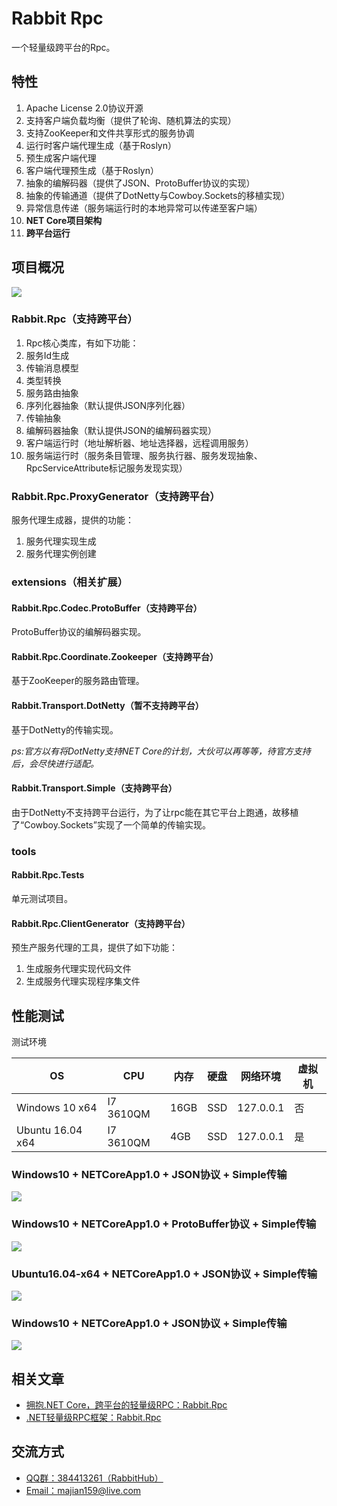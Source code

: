 # Rabbit Rpc
一个轻量级跨平台的Rpc。
## 特性
1. Apache License 2.0协议开源
2. 支持客户端负载均衡（提供了轮询、随机算法的实现）
3. 支持ZooKeeper和文件共享形式的服务协调
4. 运行时客户端代理生成（基于Roslyn）
5. 预生成客户端代理
6. 客户端代理预生成（基于Roslyn）
7. 抽象的编解码器（提供了JSON、ProtoBuffer协议的实现）
8. 抽象的传输通道（提供了DotNetty与Cowboy.Sockets的移植实现）
9. 异常信息传递（服务端运行时的本地异常可以传递至客户端）
10. **NET Core项目架构**
11. **跨平台运行**

## 项目概况
![](http://images2015.cnblogs.com/blog/384997/201607/384997-20160708082111186-595090265.png)
### Rabbit.Rpc（支持跨平台）
1. Rpc核心类库，有如下功能：
2. 服务Id生成
3. 传输消息模型
4. 类型转换
5. 服务路由抽象
6. 序列化器抽象（默认提供JSON序列化器）
7. 传输抽象
8. 编解码器抽象（默认提供JSON的编解码器实现）
9. 客户端运行时（地址解析器、地址选择器，远程调用服务）
10. 服务端运行时（服务条目管理、服务执行器、服务发现抽象、RpcServiceAttribute标记服务发现实现）

### Rabbit.Rpc.ProxyGenerator（支持跨平台）
服务代理生成器，提供的功能：

1. 服务代理实现生成
2. 服务代理实例创建

### extensions（相关扩展）
#### Rabbit.Rpc.Codec.ProtoBuffer（支持跨平台）
ProtoBuffer协议的编解码器实现。

#### Rabbit.Rpc.Coordinate.Zookeeper（支持跨平台）
基于ZooKeeper的服务路由管理。

#### Rabbit.Transport.DotNetty（暂不支持跨平台）
基于DotNetty的传输实现。

_ps:官方以有将DotNetty支持NET Core的计划，大伙可以再等等，待官方支持后，会尽快进行适配。_

#### Rabbit.Transport.Simple（支持跨平台）
由于DotNetty不支持跨平台运行，为了让rpc能在其它平台上跑通，故移植了“Cowboy.Sockets”实现了一个简单的传输实现。

### tools
#### Rabbit.Rpc.Tests
单元测试项目。

#### Rabbit.Rpc.ClientGenerator（支持跨平台）
预生产服务代理的工具，提供了如下功能：

1. 生成服务代理实现代码文件
2. 生成服务代理实现程序集文件

## 性能测试
测试环境

OS | CPU | 内存 | 硬盘 | 网络环境 | 虚拟机
------------ | ------------- | ------------- | ------------- | ------------- | -------------
Windows 10 x64 | I7 3610QM | 16GB | SSD | 127.0.0.1 | 否
Ubuntu 16.04 x64 | I7 3610QM | 4GB | SSD | 127.0.0.1 | 是

### Windows10 + NETCoreApp1.0 + JSON协议 + Simple传输
![](http://images2015.cnblogs.com/blog/384997/201607/384997-20160708082114249-1409569407.png)
### Windows10 + NETCoreApp1.0 + ProtoBuffer协议 + Simple传输
![](http://images2015.cnblogs.com/blog/384997/201607/384997-20160708082117733-1064697075.png)
### Ubuntu16.04-x64 + NETCoreApp1.0 + JSON协议 + Simple传输
![](http://images2015.cnblogs.com/blog/384997/201607/384997-20160708082119405-1980756077.png)
### Windows10 + NETCoreApp1.0 + JSON协议 + Simple传输
![](http://images2015.cnblogs.com/blog/384997/201607/384997-20160708082123889-1516684603.png)

## 相关文章
* [拥抱.NET Core，跨平台的轻量级RPC：Rabbit.Rpc](http://www.cnblogs.com/ants/p/5652132.html)
* [.NET轻量级RPC框架：Rabbit.Rpc](http://www.cnblogs.com/ants/p/5605754.html)

## 交流方式
* [QQ群：384413261（RabbitHub）](http://jq.qq.com/?_wv=1027&k=29DzAfj)
* [Email：majian159@live.com](mailto:majian159@live.com)
